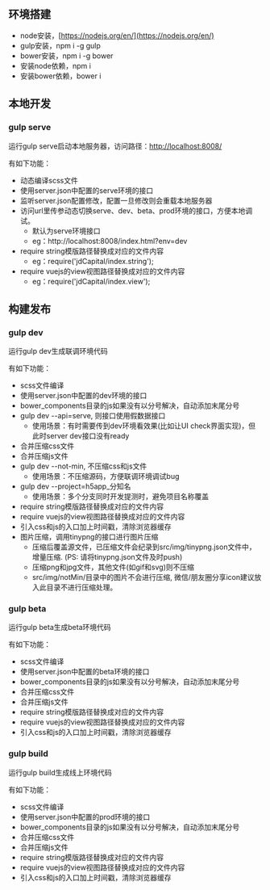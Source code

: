 ## 环境搭建
* node安装，[https://nodejs.org/en/](https://nodejs.org/en/)
* gulp安装，npm i -g gulp
* bower安装，npm i -g bower
* 安装node依赖，npm i
* 安装bower依赖，bower i

## 本地开发

### gulp serve
运行gulp serve启动本地服务器，访问路径：[http://localhost:8008/](http://localhost:8008/)

有如下功能：

* 动态编译scss文件
* 使用server.json中配置的serve环境的接口
* 监听server.json配置修改，配置一旦修改则会重载本地服务器
* 访问url里传参动态切换serve、dev、beta、prod环境的接口，方便本地调试。
	* 默认为serve环境接口
	* eg：http://localhost:8008/index.html?env=dev
* require string模版路径替换成对应的文件内容
	* eg：require('jdCapital/index.string');
* require vuejs的view视图路径替换成对应的文件内容
	* eg：require('jdCapital/index.view');

## 构建发布
### gulp dev
运行gulp dev生成联调环境代码

有如下功能：

* scss文件编译
* 使用server.json中配置的dev环境的接口
* bower_components目录的js如果没有以分号解决，自动添加末尾分号
* gulp dev --api=serve, 则接口使用假数据接口
	* 使用场景：有时需要传到dev环境看效果(比如让UI check界面实现)，但此时server dev接口没有ready
* 合并压缩css文件
* 合并压缩js文件
* gulp dev --not-min, 不压缩css和js文件
	* 使用场景：不压缩源码，方便联调环境调试bug
* gulp dev --project=h5app_分知名
	* 使用场景：多个分支同时开发提测时，避免项目名称覆盖 
* require string模版路径替换成对应的文件内容
* require vuejs的view视图路径替换成对应的文件内容
* 引入css和js的入口加上时间戳，清除浏览器缓存
* 图片压缩，调用tinypng的接口进行图片压缩
	* 压缩后覆盖源文件，已压缩文件会纪录到src/img/tinypng.json文件中，增量压缩.
	(PS: 请将tinypng.json文件及时push)
	* 压缩png和jpg文件，其他文件(如gif和svg)则不压缩
	* src/img/notMin/目录中的图片不会进行压缩, 微信/朋友圈分享icon建议放入此目录不进行压缩处理。
	
	
### gulp beta
运行gulp beta生成beta环境代码

有如下功能：

* scss文件编译
* 使用server.json中配置的beta环境的接口
* bower_components目录的js如果没有以分号解决，自动添加末尾分号
* 合并压缩css文件
* 合并压缩js文件
* require string模版路径替换成对应的文件内容
* require vuejs的view视图路径替换成对应的文件内容
* 引入css和js的入口加上时间戳，清除浏览器缓存
	

### gulp build
运行gulp build生成线上环境代码

有如下功能：

* scss文件编译
* 使用server.json中配置的prod环境的接口
* bower_components目录的js如果没有以分号解决，自动添加末尾分号
* 合并压缩css文件
* 合并压缩js文件
* require string模版路径替换成对应的文件内容
* require vuejs的view视图路径替换成对应的文件内容
* 引入css和js的入口加上时间戳，清除浏览器缓存



